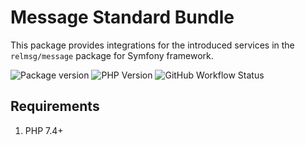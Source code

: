 # Message Standard Bundle

This package provides integrations for the introduced services in the `relmsg/message` package for Symfony framework.

![Package version](https://img.shields.io/packagist/v/relmsg/message-bundle?style=for-the-badge)
![PHP Version](https://img.shields.io/static/v1?label=PHP&message=^7.4&color=blue&style=for-the-badge)
![GitHub Workflow Status](https://img.shields.io/github/workflow/status/relmsg/message-bundle/php?style=for-the-badge)

## Requirements

1. PHP 7.4+
